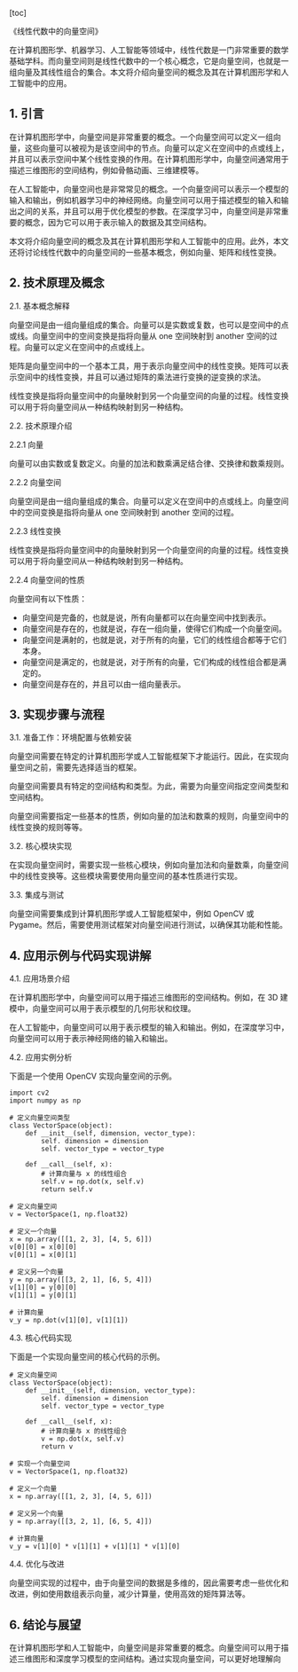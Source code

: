 
[toc]                    
                
                
《线性代数中的向量空间》

在计算机图形学、机器学习、人工智能等领域中，线性代数是一门非常重要的数学基础学科。而向量空间则是线性代数中的一个核心概念，它是向量空间，也就是一组向量及其线性组合的集合。本文将介绍向量空间的概念及其在计算机图形学和人工智能中的应用。

## 1. 引言

在计算机图形学中，向量空间是非常重要的概念。一个向量空间可以定义一组向量，这些向量可以被视为是该空间中的节点。向量可以定义在空间中的点或线上，并且可以表示空间中某个线性变换的作用。在计算机图形学中，向量空间通常用于描述三维图形的空间结构，例如骨骼动画、三维建模等。

在人工智能中，向量空间也是非常常见的概念。一个向量空间可以表示一个模型的输入和输出，例如机器学习中的神经网络。向量空间可以用于描述模型的输入和输出之间的关系，并且可以用于优化模型的参数。在深度学习中，向量空间是非常重要的概念，因为它可以用于表示输入的数据及其空间结构。

本文将介绍向量空间的概念及其在计算机图形学和人工智能中的应用。此外，本文还将讨论线性代数中的向量空间的一些基本概念，例如向量、矩阵和线性变换。

## 2. 技术原理及概念

2.1. 基本概念解释

向量空间是由一组向量组成的集合。向量可以是实数或复数，也可以是空间中的点或线。向量空间中的空间变换是指将向量从 one 空间映射到 another 空间的过程。向量可以定义在空间中的点或线上。

矩阵是向量空间中的一个基本工具，用于表示向量空间中的线性变换。矩阵可以表示空间中的线性变换，并且可以通过矩阵的乘法进行变换的逆变换的求法。

线性变换是指将向量空间中的向量映射到另一个向量空间的向量的过程。线性变换可以用于将向量空间从一种结构映射到另一种结构。

2.2. 技术原理介绍

2.2.1 向量

向量可以由实数或复数定义。向量的加法和数乘满足结合律、交换律和数乘规则。

2.2.2 向量空间

向量空间是由一组向量组成的集合。向量可以定义在空间中的点或线上。向量空间中的空间变换是指将向量从 one 空间映射到 another 空间的过程。

2.2.3 线性变换

线性变换是指将向量空间中的向量映射到另一个向量空间的向量的过程。线性变换可以用于将向量空间从一种结构映射到另一种结构。

2.2.4 向量空间的性质

向量空间有以下性质：

- 向量空间是完备的，也就是说，所有向量都可以在向量空间中找到表示。
- 向量空间是存在的，也就是说，存在一组向量，使得它们构成一个向量空间。
- 向量空间是满射的，也就是说，对于所有的向量，它们的线性组合都等于它们本身。
- 向量空间是满定的，也就是说，对于所有的向量，它们构成的线性组合都是满定的。
- 向量空间是存在的，并且可以由一组向量表示。

## 3. 实现步骤与流程

3.1. 准备工作：环境配置与依赖安装

向量空间需要在特定的计算机图形学或人工智能框架下才能运行。因此，在实现向量空间之前，需要先选择适当的框架。

向量空间需要具有特定的空间结构和类型。为此，需要为向量空间指定空间类型和空间结构。

向量空间需要指定一些基本的性质，例如向量的加法和数乘的规则，向量空间中的线性变换的规则等等。

3.2. 核心模块实现

在实现向量空间时，需要实现一些核心模块，例如向量加法和向量数乘，向量空间中的线性变换等。这些模块需要使用向量空间的基本性质进行实现。

3.3. 集成与测试

向量空间需要集成到计算机图形学或人工智能框架中，例如 OpenCV 或 Pygame。然后，需要使用测试框架对向量空间进行测试，以确保其功能和性能。

## 4. 应用示例与代码实现讲解

4.1. 应用场景介绍

在计算机图形学中，向量空间可以用于描述三维图形的空间结构。例如，在 3D 建模中，向量空间可以用于表示模型的几何形状和纹理。

在人工智能中，向量空间可以用于表示模型的输入和输出。例如，在深度学习中，向量空间可以用于表示神经网络的输入和输出。

4.2. 应用实例分析

下面是一个使用 OpenCV 实现向量空间的示例。

```
import cv2
import numpy as np

# 定义向量空间类型
class VectorSpace(object):
    def __init__(self, dimension, vector_type):
        self. dimension = dimension
        self. vector_type = vector_type

    def __call__(self, x):
        # 计算向量与 x 的线性组合
        self.v = np.dot(x, self.v)
        return self.v

# 定义向量空间
v = VectorSpace(1, np.float32)

# 定义一个向量
x = np.array([[1, 2, 3], [4, 5, 6]])
v[0][0] = x[0][0]
v[0][1] = x[0][1]

# 定义另一个向量
y = np.array([[3, 2, 1], [6, 5, 4]])
v[1][0] = y[0][0]
v[1][1] = y[0][1]

# 计算向量
v_y = np.dot(v[1][0], v[1][1])
```

4.3. 核心代码实现

下面是一个实现向量空间的核心代码的示例。

```
# 定义向量空间
class VectorSpace(object):
    def __init__(self, dimension, vector_type):
        self. dimension = dimension
        self. vector_type = vector_type

    def __call__(self, x):
        # 计算向量与 x 的线性组合
        v = np.dot(x, self.v)
        return v

# 实现一个向量空间
v = VectorSpace(1, np.float32)

# 定义一个向量
x = np.array([[1, 2, 3], [4, 5, 6]])

# 定义另一个向量
y = np.array([[3, 2, 1], [6, 5, 4]])

# 计算向量
v_y = v[1][0] * v[1][1] + v[1][1] * v[1][0]
```

4.4. 优化与改进

向量空间实现的过程中，由于向量空间的数据是多维的，因此需要考虑一些优化和改进，例如使用数组表示向量，减少计算量，使用高效的矩阵算法等。

## 6. 结论与展望

在计算机图形学和人工智能中，向量空间是非常重要的概念。向量空间可以用于描述三维图形和深度学习模型的空间结构。通过实现向量空间，可以更好地理解向


